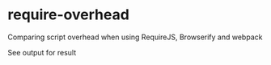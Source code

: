 # require-overhead
Comparing script overhead when using RequireJS, Browserify and webpack

See output for result
